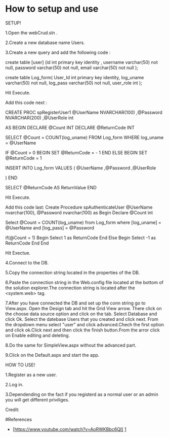 How to setup and use
===
SETUP!

1.Open the webCrud.sln .

2.Create a new database name Users.

3.Create a new query and add the following code : 

create table [user]
(id int primary key identity ,
username varchar(50) not null,
password varchar(50) not null,
email varchar(50) not null
);

create table Log_form(
User_Id int primary key identity,
log_uname varchar(50) not null,
log_pass varchar(50) not null,
user_role int 
);

Hit Execute.

Add this code next :

CREATE PROC spRegisterUser1 
@UserName NVARCHAR(100)
,@Password NVARCHAR(200)
,@UserRole int

AS
BEGIN
DECLARE @Count INT
DECLARE @ReturnCode INT

SELECT @Count = COUNT(log_uname)
FROM Log_form
WHERE log_uname = @UserName

IF @Count > 0
BEGIN
SET @ReturnCode = - 1
END
ELSE
BEGIN
SET @ReturnCode = 1

INSERT INTO Log_form
VALUES (
@UserName
,@Password
,@UserRole

)
END

SELECT @ReturnCode AS ReturnValue
END

Hit Execute.

Add this code last:
Create Procedure spAuthenticateUser
@UserName nvarchar(100),
@Password nvarchar(100)
as
Begin
 Declare @Count int
 
 Select @Count = COUNT(log_uname) from Log_form
 where [log_uname] = @UserName and [log_pass] = @Password
 
 if(@Count = 1)
 Begin
  Select 1 as ReturnCode
 End
 Else
 Begin
  Select -1 as ReturnCode
 End
End 

Hit Exectue.



4.Connect to the DB.


5.Copy the connection string located in the properties of the DB.


6.Paste the connection string in the Web.config file located at the bottom of the solution explorer.The connection string is located after the <system.web> tag.


7.After you have connected the DB and set up the conn string go to View.aspx. Open the Design tab and hit the Grid View arrow. 
There click on the choose data source option and click on the <New Data Source> tab. 
Select Database and click Ok. Select the datebase Users that you created and click next.
From the dropdown menu select "user" and click advanced.Chech the first option and click ok.Click next and then click the finish button.From the arror click on Enable editing and deleting.

8.Do the same for SimpleView.aspx without the advanced part.


9.Click on the Default.aspx and start the app.


HOW TO USE!

1.Register as a new user.

2.Log in.

3.Dependending on the fact if you registerd as a normal user or an admin you will get different priviliges.

Credit:

#References
  - [https://www.youtube.com/watch?v=AoRWKBbc6QI] [1]

[1]:https://www.youtube.com/watch?v=AoRWKBbc6QI


